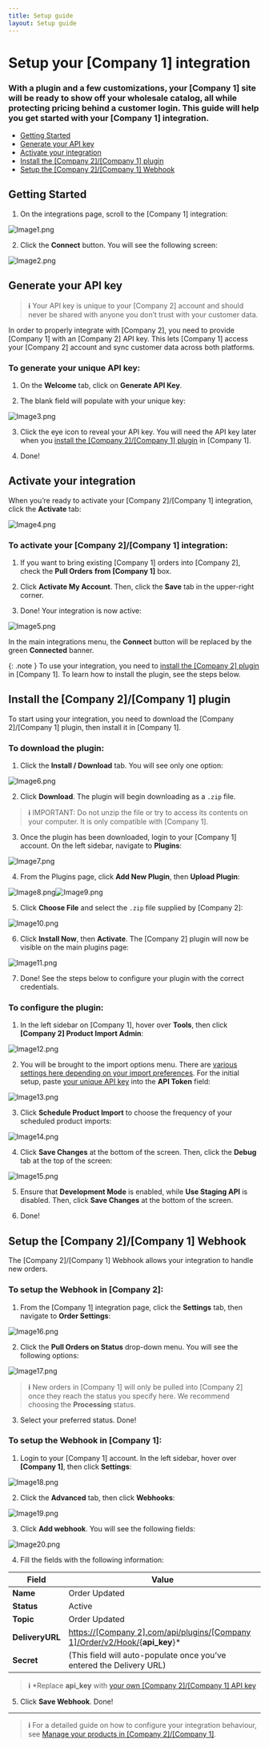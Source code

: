 ```yaml
---
title: Setup guide
layout: Setup guide
---
```


Setup your \[Company 1\] integration
====================================================


### With a plugin and a few customizations, your \[Company 1\] site will be ready to show off your wholesale catalog, all while protecting pricing behind a customer login. This guide will help you get started with your \[Company 1\] integration.


*   [Getting Started](#getting-started)
*   [Generate your API key](#generate-your-api-key)
*   [Activate your integration](#activate-your-integration)
*   [Install the \[Company 2\]/\[Company 1\] plugin](#install-the-company-2company-1-plugin)
*   [Setup the \[Company 2\]/\[Company 1\] Webhook](#setup-the-company-2company-1-webhook)

Getting Started
---------------

1.  On the integrations page, scroll to the \[Company 1\] integration:
    

![Image1.png](Images/Image1.png)

2.  Click the **Connect** button. You will see the following screen:
    

![Image2.png](Images/Image2.png)

Generate your API key
---------------------

> **ℹ** Your API key is unique to your \[Company 2\] account and should never be shared with anyone you don’t trust with your customer data.

In order to properly integrate with \[Company 2\], you need to provide \[Company 1\] with an \[Company 2\] API key. This lets \[Company 1\] access your \[Company 2\] account and sync customer data across both platforms.

### To generate your unique API key:

1.  On the **Welcome** tab, click on **Generate API Key**.
    
2.  The blank field will populate with your unique key:
    

![Image3.png](Images/Image3.png)

3.  Click the eye icon to reveal your API key. You will need the API key later when you [install the \[Company 2\]/\[Company 1\] plugin](#install-the-company-2company-1-plugin) in \[Company 1\].
    
4.  Done!

Activate your integration
-------------------------

When you’re ready to activate your \[Company 2\]/\[Company 1\] integration, click the **Activate** tab:

![Image4.png](Images/Image4.png)

### To activate your \[Company 2\]/\[Company 1\] integration:

1.  If you want to bring existing \[Company 1\] orders into \[Company 2\], check the **Pull Orders** **from \[Company 1\]** box.
    
2.  Click **Activate My Account**. Then, click the **Save** tab in the upper-right corner.
    
3.  Done! Your integration is now active:
    

![Image5.png](Images/Image5.png)

In the main integrations menu, the **Connect** button will be replaced by the green **Connected** banner.

{: .note }
To use your integration, you need to [install the \[Company 2\] plugin](#install-the-company-2company-1-plugin) in \[Company 1\]. To learn how to install the plugin, see the steps below.

Install the \[Company 2\]/\[Company 1\] plugin
----------------------------------------------

To start using your integration, you need to download the \[Company 2\]/\[Company 1\] plugin, then install it in \[Company 1\].

### To download the plugin:

1.  Click the **Install / Download** tab. You will see only one option:
    

![Image6.png](Images/Image6.png)

2.  Click **Download**. The plugin will begin downloading as a `.zip` file.
    

> **ℹ** IMPORTANT: Do not unzip the file or try to access its contents on your computer. It is only compatible with \[Company 1\].

3.  Once the plugin has been downloaded, login to your \[Company 1\] account. On the left sidebar, navigate to **Plugins**:
    

![Image7.png](Images/Image7.png)

4.  From the Plugins page, click **Add New Plugin**, then **Upload Plugin**:
    

![Image8.png](Images/Image8.png)![Image9.png](Images/Image9.png)

5.  Click **Choose File** and select the `.zip` file supplied by \[Company 2\]:
    

![Image10.png](Images/Image10.png)

6.  Click **Install Now**, then **Activate**. The \[Company 2\] plugin will now be visible on the main plugins page:
    

![Image11.png](Images/Image11.png)

7.  Done! See the steps below to configure your plugin with the correct credentials.
    

### To configure the plugin:

1.  In the left sidebar on \[Company 1\], hover over **Tools**, then click **\[Company 2\] Product Import Admin**:
    

![Image12.png](Images/Image12.png)

2.  You will be brought to the import options menu. There are [various settings here depending on your import preferences](). For the initial setup, paste [your unique API key](#generate-your-api-key) into the **API Token** field:
    

![Image13.png](Images/Image13.png)

3.  Click **Schedule Product Import** to choose the frequency of your scheduled product imports:
    

![Image14.png](Images/Image14.png)

4.  Click **Save Changes** at the bottom of the screen. Then, click the **Debug** tab at the top of the screen:
    

![Image15.png](Images/Image15.png)

5.  Ensure that **Development Mode** is enabled, while **Use Staging API** is disabled. Then, click **Save Changes** at the bottom of the screen.
    
6.  Done!

Setup the \[Company 2\]/\[Company 1\] Webhook
---------------------------------------------

The \[Company 2\]/\[Company 1\] Webhook allows your integration to handle new orders.

### To setup the Webhook in \[Company 2\]:

1.  From the \[Company 1\] integration page, click the **Settings** tab, then navigate to **Order Settings**:
    

![Image16.png](Images/Image16.png)

2.  Click the **Pull Orders on Status** drop-down menu. You will see the following options:
    

![Image17.png](Images/Image17.png)

> **ℹ** New orders in \[Company 1\] will only be pulled into \[Company 2\] once they reach the status you specify here. We recommend choosing the **Processing** status.

3.  Select your preferred status. Done!
    

### To setup the Webhook in \[Company 1\]:

1.  Login to your \[Company 1\] account. In the left sidebar, hover over **\[Company 1\]**, then click **Settings**:
    

![Image18.png](Images/Image18.png)

2.  Click the **Advanced** tab, then click **Webhooks**:
    

![Image19.png](Images/Image19.png)

3.  Click **Add webhook**. You will see the following fields:
    

![Image20.png](Images/Image20.png)

4.  Fill the fields with the following information:
    
| **Field**       | Value                                                                                                  |
|-----------------|--------------------------------------------------------------------------------------------------------|
| **Name**        | Order Updated                                                                                          |
| **Status**      | Active                                                                                                 |
| **Topic**       | Order Updated                                                                                          |
| **DeliveryURL** | [https://\[Company 2\].com/api/plugins/\[Company 1\]/Order/v2/Hook/](){**api\_key**}* |
| **Secret**      | (This field will auto-populate once you’ve entered the Delivery URL)                                   |

> **ℹ** *Replace **api\_key** with [your own \[Company 2\]/\[Company 1\] API key](#to-generate-your-unique-api-key)

5.  Click **Save Webhook**. Done!
    
* * *

> **ℹ** For a detailed guide on how to configure your integration behaviour, see [Manage your products in \[Company 2\]/\[Company 1\]]().